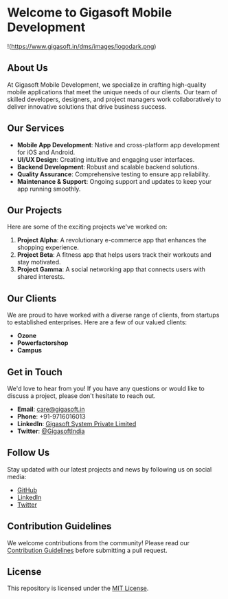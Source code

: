 # Welcome to Gigasoft Mobile Development

!(https://www.gigasoft.in/dms/images/logodark.png)

## About Us

At Gigasoft Mobile Development, we specialize in crafting high-quality mobile applications that meet the unique needs of our clients. Our team of skilled developers, designers, and project managers work collaboratively to deliver innovative solutions that drive business success.

## Our Services

- **Mobile App Development**: Native and cross-platform app development for iOS and Android.
- **UI/UX Design**: Creating intuitive and engaging user interfaces.
- **Backend Development**: Robust and scalable backend solutions.
- **Quality Assurance**: Comprehensive testing to ensure app reliability.
- **Maintenance & Support**: Ongoing support and updates to keep your app running smoothly.

## Our Projects

Here are some of the exciting projects we've worked on:

1. **Project Alpha**: A revolutionary e-commerce app that enhances the shopping experience.
2. **Project Beta**: A fitness app that helps users track their workouts and stay motivated.
3. **Project Gamma**: A social networking app that connects users with shared interests.

## Our Clients

We are proud to have worked with a diverse range of clients, from startups to established enterprises. Here are a few of our valued clients:

- **Ozone**
- **Powerfactorshop**
- **Campus**

## Get in Touch

We'd love to hear from you! If you have any questions or would like to discuss a project, please don't hesitate to reach out.

- **Email**: care@gigasoft.in
- **Phone**: +91-9716016013
- **LinkedIn**: [Gigasoft System Private Limited](https://in.linkedin.com/company/giga-soft)
- **Twitter**: [@GigasoftIndia](https://x.com/GigasoftIndia)

## Follow Us

Stay updated with our latest projects and news by following us on social media:

- [GitHub](https://github.com/GigasoftMobileDev)
- [LinkedIn](https://in.linkedin.com/company/giga-soft)
- [Twitter](https://x.com/GigasoftIndia)

## Contribution Guidelines

We welcome contributions from the community! Please read our [Contribution Guidelines](https://github.com/GigasoftMobileDev/.github/CONTRIBUTING.md) before submitting a pull request.

## License

This repository is licensed under the [MIT License](https://github.com/GigasoftMobileDev/.github/LICENSE).
